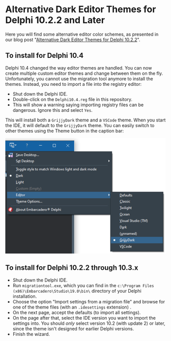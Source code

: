 # Alternative Dark Editor Themes for Delphi 10.2.2 and Later

Here you will find some alternative editor color schemes, as presented in our blog post "[Alternative Dark Editor Themes for Delphi 10.2.2](https://blog.grijjy.com/2017/12/29/alternative-dark-editor-themes-for-delphi-10-2-2/)".

## To install for Delphi 10.4

Delphi 10.4 changed the way editor themes are handled. You can now create multiple custom editor themes and change between them on the fly. Unfortunately, you cannot use the migration tool anymore to install the themes. Instead, you need to import a file into the registry editor:

* Shut down the Delphi IDE.
* Double-click on the `Delphi10.4.reg` file in this repository.
* This will show a warning saying importing registry files can be dangerous. Ignore this and select `Yes`.

This will install both a `GrijjyDark` theme and a `VSCode` theme. When you start the IDE, it will default to the `GrijjyDark` theme. You can easily switch to other themes using the Theme button in the caption bar:

![](Delphi104Themes.png)

## To install for Delphi 10.2.2 through 10.3.x

- Shut down the Delphi IDE.
- Run `migrationtool.exe`, which you can find in the `c:\Program Files (x86)\Embarcadero\Studio\19.0\bin\` directory of your Delphi installation.
- Choose the option "Import settings from a migration file" and browse for one of the theme files (with an `.idesettings` extension) .
- On the next page, accept the defaults (to import all settings).
- On the page after that, select the IDE version you want to import the settings into. You should *only* select version 10.2 (with update 2) or later, since the theme isn't designed for earlier Delphi versions.
- Finish the wizard.